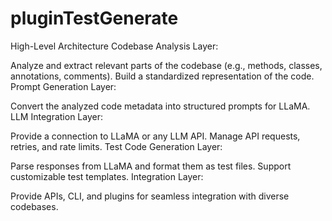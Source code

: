 # pluginTestGenerate

High-Level Architecture
Codebase Analysis Layer:

Analyze and extract relevant parts of the codebase (e.g., methods, classes, annotations, comments).
Build a standardized representation of the code.
Prompt Generation Layer:

Convert the analyzed code metadata into structured prompts for LLaMA.
LLM Integration Layer:

Provide a connection to LLaMA or any LLM API.
Manage API requests, retries, and rate limits.
Test Code Generation Layer:

Parse responses from LLaMA and format them as test files.
Support customizable test templates.
Integration Layer:

Provide APIs, CLI, and plugins for seamless integration with diverse codebases.
